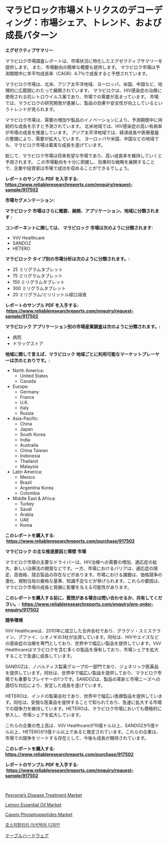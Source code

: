 <p><h1>マラビロック市場メトリクスのデコーディング：市場シェア、トレンド、および成長パターン</h1></p><p><strong>エグゼクティブサマリー</strong></p>
<p><p>マラビロク市場調査レポートは、市場状況に特化したエグゼクティブサマリーを提供します。 また、市場動向の簡単な概要も提供します。 マラビロク市場は予測期間中に年平均成長率（CAGR）4.7％で成長すると予想されています。</p><p>マラビロク市場は、北米、アジア太平洋地域、ヨーロッパ、米国、中国など、地理的に広範囲にわたって展開されています。 マラビロクは、HIV感染症の治療に使用される抗レトロウイルス薬であり、市場での需要が高まっています。 市場では、マラビロクの研究開発が進展し、製品の効果や安全性が向上しているというトレンドが見られます。</p><p>マラビロク市場は、需要の増加や製品のイノベーションにより、予測期間中に持続的な成長を示すと予測されています。 北米地域では、HIV感染症の高い有病率が市場の成長を推進しています。 アジア太平洋地域では、経済成長や医療基盤の整備により、需要が拡大しています。 ヨーロッパや米国、中国などの地域でも、マラビロク市場は着実な成長を遂げています。</p><p>総じて、マラビロク市場は将来有望な市場であり、高い成長率を維持していくと予測されます。 この市場動向を十分に把握し、効果的な戦略を展開することで、企業や投資家は市場で成功を収めることができるでしょう。</p></p>
<p><strong>レポートのサンプル PDF を入手する: <a href="https://www.reliableresearchreports.com/enquiry/request-sample/917502">https://www.reliableresearchreports.com/enquiry/request-sample/917502</a></strong></p>
<p><strong>市場セグメンテーション:</strong></p>
<p><strong> マラビロック 市場はさらに概要、展開、アプリケーション、地域に分類されます :</strong></p>
<p><strong>コンポーネントに関しては、 マラビロック 市場は次のように分類されます: &nbsp;</strong></p>
<p><ul><li>ViiV Healthcare</li><li>SANDOZ</li><li>HETERO</li></ul></p>
<p><strong> マラビロック タイプ別の市場分析は次のように分類されます。:</strong></p>
<p><ul><li>25 ミリグラムタブレット</li><li>75 ミリグラムタブレット</li><li>150 ミリグラムタブレット</li><li>300 ミリグラムタブレット</li><li>20 ミリグラム/ミリリットル経口溶液</li></ul></p>
<p><strong>レポートのサンプル PDF を入手する: &nbsp;<a href="https://www.reliableresearchreports.com/enquiry/request-sample/917502">https://www.reliableresearchreports.com/enquiry/request-sample/917502</a></strong></p>
<p><strong> マラビロック アプリケーション別の市場産業調査は次のように分類されます。:</strong></p>
<p><ul><li>病院</li><li>ドラッグストア</li></ul></p>
<p><strong>地域に関して言えば、マラビロック 地域ごとに利用可能なマーケットプレーヤーは次のとおりです。:</strong></p>
<p><ul>
    <li>
        North America:
        <ul>
            <li>United States</li>
            <li>Canada</li>
        </ul>
    </li>
    <li>
        Europe:
        <ul>
            <li>Germany</li>
            <li>France</li>
            <li>U.K.</li>
            <li>Italy</li>
            <li>Russia</li>
        </ul>
    </li>
    <li>
        Asia-Pacific:
        <ul>
            <li>China</li>
            <li>Japan</li>
            <li>South Korea</li>
            <li>India</li>
            <li>Australia</li>
            <li>China Taiwan</li>
            <li>Indonesia</li>
            <li>Thailand</li>
            <li>Malaysia</li>
        </ul>
    </li>
    <li>
        Latin America:
        <ul>
            <li>Mexico</li>
            <li>Brazil</li>
            <li>Argentina Korea</li>
            <li>Colombia</li>
        </ul>
    </li>
    <li>
        Middle East & Africa:
        <ul>
            <li>Turkey</li>
            <li>Saudi</li>
            <li>Arabia</li>
            <li>UAE</li>
            <li>Korea</li>
        </ul>
    </li>
    </ul></p>
<p><strong>このレポートを購入する: &nbsp;<a href="https://www.reliableresearchreports.com/purchase/917502">https://www.reliableresearchreports.com/purchase/917502</a></strong></p>
<p><strong>マラビロック の主な推進要因と障壁 市場</strong></p>
<p><p>マラビロク市場の主要なドライバーは、HIV治療への需要の増加、適応症の拡大、新しい治療法の開発などです。一方、市場におけるバリアは、適応症の限定、高価格、競合製品の存在などがあります。市場における課題は、価格競争の激化、規制当局の厳格な基準、知識不足などが挙げられます。これらの要因は、マラビロク市場の成長と発展に影響を与える可能性があります。</p></p>
<p><strong>このレポートを購入する前に、質問がある場合は問い合わせるか、共有してください。:&nbsp; <a href="https://www.reliableresearchreports.com/enquiry/pre-order-enquiry/917502">https://www.reliableresearchreports.com/enquiry/pre-order-enquiry/917502</a></strong></p>
<p><strong>競争環境</strong></p>
<p><p>ViiV Healthcareは、2010年に成立した合弁会社であり、グラクソ・スミスクライン、プファイ、シオノギの3社が出資しています。同社は、HIVやエイズなどの感染症の治療を専門としており、世界中で幅広い製品を提供しています。ViiV Healthcareはマラビロクを含む多くの製品を保有しており、市場シェアを拡大することで急速に成長しています。</p><p>SANDOZは、ノバルティス製薬グループの一部門であり、ジェネリック医薬品を提供しています。同社は、世界中で幅広い製品を提供しており、マラビロク市場でも重要なプレイヤーの1つです。SANDOZは、製品の革新と市場ニーズへの適切な対応により、安定した成長を遂げています。</p><p>HETEROは、インドの製薬会社であり、世界中で幅広い医療製品を提供しています。同社は、安価な医薬品を提供することで知られており、急速に拡大する市場での競争力を維持しています。HETEROは、マラビロク市場においても積極的に参入し、市場シェアを拡大しています。</p><p>これらの企業の売上高は、ViiV Healthcareが10億ドル以上、SANDOZが5億ドル以上、HETEROが3億ドル以上であると推定されています。これらの企業は、市場での競争をリードする存在として、今後も成長が期待されています。</p></p>
<p><strong>このレポートを購入する: &nbsp; <a href="https://www.reliableresearchreports.com/purchase/917502">https://www.reliableresearchreports.com/purchase/917502</a></strong></p>
<p><strong>レポートのサンプル PDF を入手する: &nbsp;<a href="https://www.reliableresearchreports.com/enquiry/request-sample/917502">https://www.reliableresearchreports.com/enquiry/request-sample/917502</a></strong><strong></strong></p>
<p>&nbsp;</p>
<p><p><a href="https://circular-yam-9b9.notion.site/Peyronie-s-Disease-Treatment-Market-Share-Market-New-Trends-Analysis-Report-By-Type-By-Applicatio-f761e8d78d554023a7e57d6ff67004be">Peyronie’s Disease Treatment Market</a></p><p><a href="https://view.publitas.com/reportprime-1/lemon-essential-oil-market-size-2024-2031-global-industrial-analysis-key-geographical-regions-market-share-top-key-players-product-types-and-forecast-research-report/">Lemon Essential Oil Market</a></p><p><a href="https://github.com/CliffMedina6/Market-Research-Report-List-3/blob/main/casein-phosphopeptides-market.md">Casein Phosphopeptides Market</a></p><p><a href="https://medium.com/@nicholasgarcia1914/%ED%99%98%EB%8C%80-%EA%B1%B4%EC%B6%95-%EB%94%94%EC%9E%90%EC%9D%B8-%EC%8B%9C%EC%9E%A5-%EA%B7%9C%EB%AA%A8-cagr-%ED%8A%B8%EB%A0%8C%EB%93%9C-2024-2030-d0e8a6071df7">호스피탈리티 아키텍처 디자인</a></p><p><a href="https://medium.com/@luispacocha/2024%E5%B9%B4%E3%81%8B%E3%82%892031%E5%B9%B4%E3%81%BE%E3%81%A7%E3%81%AE%E6%9C%9F%E9%96%93%E3%81%AB%E4%BA%88%E6%B8%AC%E3%81%95%E3%82%8C%E3%82%8B%E3%83%86%E3%83%BC%E3%83%96%E3%83%AB%E3%83%8F%E3%83%BC%E3%83%89%E3%82%A6%E3%82%A7%E3%82%A2%E5%B8%82%E5%A0%B4%E5%88%86%E6%9E%90%E3%81%A8%E8%A6%8F%E6%A8%A1%E4%BA%88%E6%B8%AC-ff81002598ca">テーブルハードウェア</a></p></p>